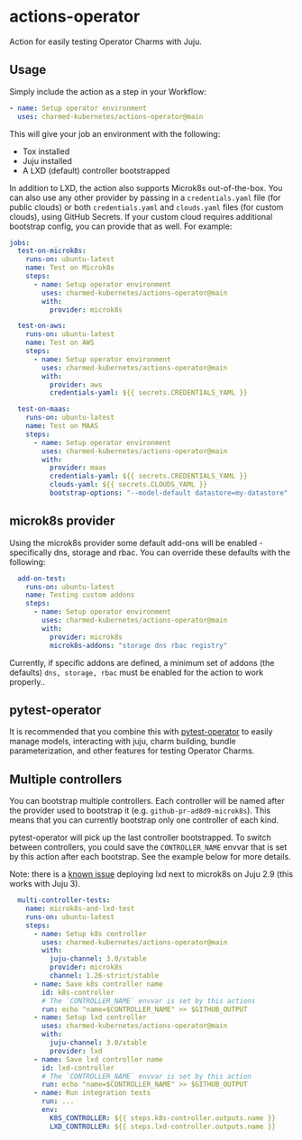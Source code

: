# actions-operator

Action for easily testing Operator Charms with Juju.
## Usage

Simply include the action as a step in your Workflow:

```yaml
- name: Setup operator environment
  uses: charmed-kubernetes/actions-operator@main
```

This will give your job an environment with the following:

  * Tox installed
  * Juju installed
  * A LXD (default) controller bootstrapped

In addition to LXD, the action also supports Microk8s out-of-the-box. You can
also use any other provider by passing in a `credentials.yaml` file (for public
clouds) or both `credentials.yaml` and `clouds.yaml` files (for custom clouds),
using GitHub Secrets. If your custom cloud requires additional bootstrap config,
you can provide that as well. For example:

```yaml
jobs:
  test-on-microk8s:
    runs-on: ubuntu-latest
    name: Test on Microk8s
    steps:
      - name: Setup operator environment
        uses: charmed-kubernetes/actions-operator@main
        with:
          provider: microk8s

  test-on-aws:
    runs-on: ubuntu-latest
    name: Test on AWS
    steps:
      - name: Setup operator environment
        uses: charmed-kubernetes/actions-operator@main
        with:
          provider: aws
          credentials-yaml: ${{ secrets.CREDENTIALS_YAML }}

  test-on-maas:
    runs-on: ubuntu-latest
    name: Test on MAAS
    steps:
      - name: Setup operator environment
        uses: charmed-kubernetes/actions-operator@main
        with:
          provider: maas
          credentials-yaml: ${{ secrets.CREDENTIALS_YAML }}
          clouds-yaml: ${{ secrets.CLOUDS_YAML }}
          bootstrap-options: "--model-default datastore=my-datastore"
```
## microk8s provider
Using the microk8s provider some default add-ons will be enabled - specifically
dns, storage and rbac. You can override these defaults with the following:

```yaml
  add-on-test:
    runs-on: ubuntu-latest
    name: Testing custom addons
    steps:
      - name: Setup operator environment
        uses: charmed-kubernetes/actions-operator@main
        with:
          provider: microk8s
          microk8s-addons: "storage dns rbac registry"
```
Currently, if specific addons are defined, a minimum set of addons (the defaults) `dns, storage, rbac` must be enabled for the action to work properly..

## pytest-operator

It is recommended that you combine this with [pytest-operator][] to easily
manage models, interacting with juju, charm building, bundle parameterization,
and other features for testing Operator Charms.

## Multiple controllers
You can bootstrap multiple controllers. Each controller will be named after
the provider used to bootstrap it (e.g. `github-pr-ad8d9-microk8s`). This means
that you can currently bootstrap only one controller of each kind.

pytest-operator will pick up the last controller bootstrapped. To switch
between controllers, you could save the `CONTROLLER_NAME` envvar that is set by
this action after each bootstrap. See the example below for more details.

Note: there is a [known issue](https://bugs.launchpad.net/juju/+bug/2003582)
deploying lxd next to microk8s on Juju 2.9 (this works with Juju 3).

```yaml
  multi-controller-tests:
    name: microk8s-and-lxd-test
    runs-on: ubuntu-latest
    steps:
      - name: Setup k8s controller
        uses: charmed-kubernetes/actions-operator@main
        with:
          juju-channel: 3.0/stable
          provider: microk8s
          channel: 1.26-strict/stable
      - name: Save k8s controller name
        id: k8s-controller
        # The `CONTROLLER_NAME` envvar is set by this actions
        run: echo "name=$CONTROLLER_NAME" >> $GITHUB_OUTPUT
      - name: Setup lxd controller
        uses: charmed-kubernetes/actions-operator@main
        with:
          juju-channel: 3.0/stable
          provider: lxd
      - name: Save lxd controller name
        id: lxd-controller
        # The `CONTROLLER_NAME` envvar is set by this action
        run: echo "name=$CONTROLLER_NAME" >> $GITHUB_OUTPUT
      - name: Run integration tests
        run: ...
        env:
          K8S_CONTROLLER: ${{ steps.k8s-controller.outputs.name }}
          LXD_CONTROLLER: ${{ steps.lxd-controller.outputs.name }}
```

[pytest-operator]: https://github.com/charmed-kubernetes/pytest-operator

